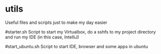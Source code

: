# utils
Useful files and scripts just to make my day easier


#starter.sh
Script to start my Virtualbox, do a sshfs to my project directory and run my IDE (in this case, IntelliJ)

#start_ubuntu.sh
Script to start IDE, browser and some apps in ubuntu
